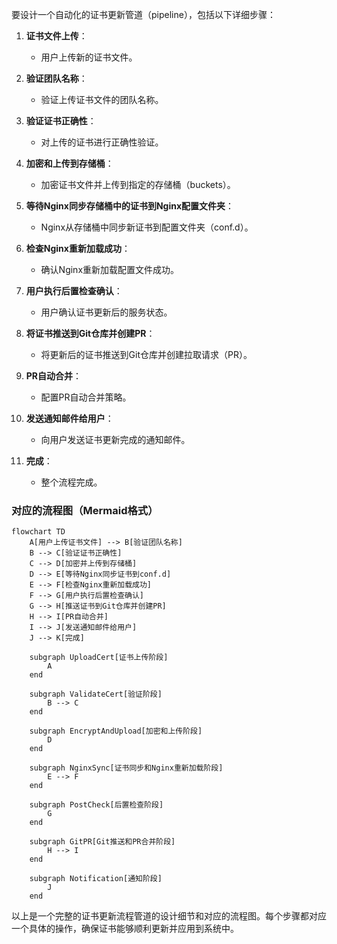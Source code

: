 要设计一个自动化的证书更新管道（pipeline），包括以下详细步骤：

1. **证书文件上传**：
   - 用户上传新的证书文件。

2. **验证团队名称**：
   - 验证上传证书文件的团队名称。

3. **验证证书正确性**：
   - 对上传的证书进行正确性验证。

4. **加密和上传到存储桶**：
   - 加密证书文件并上传到指定的存储桶（buckets）。

5. **等待Nginx同步存储桶中的证书到Nginx配置文件夹**：
   - Nginx从存储桶中同步新证书到配置文件夹（conf.d）。

6. **检查Nginx重新加载成功**：
   - 确认Nginx重新加载配置文件成功。

7. **用户执行后置检查确认**：
   - 用户确认证书更新后的服务状态。

8. **将证书推送到Git仓库并创建PR**：
   - 将更新后的证书推送到Git仓库并创建拉取请求（PR）。

9. **PR自动合并**：
   - 配置PR自动合并策略。

10. **发送通知邮件给用户**：
    - 向用户发送证书更新完成的通知邮件。

11. **完成**：
    - 整个流程完成。

### 对应的流程图（Mermaid格式）

```mermaid
flowchart TD
    A[用户上传证书文件] --> B[验证团队名称]
    B --> C[验证证书正确性]
    C --> D[加密并上传到存储桶]
    D --> E[等待Nginx同步证书到conf.d]
    E --> F[检查Nginx重新加载成功]
    F --> G[用户执行后置检查确认]
    G --> H[推送证书到Git仓库并创建PR]
    H --> I[PR自动合并]
    I --> J[发送通知邮件给用户]
    J --> K[完成]
    
    subgraph UploadCert[证书上传阶段]
        A
    end
    
    subgraph ValidateCert[验证阶段]
        B --> C
    end
    
    subgraph EncryptAndUpload[加密和上传阶段]
        D
    end
    
    subgraph NginxSync[证书同步和Nginx重新加载阶段]
        E --> F
    end
    
    subgraph PostCheck[后置检查阶段]
        G
    end
    
    subgraph GitPR[Git推送和PR合并阶段]
        H --> I
    end
    
    subgraph Notification[通知阶段]
        J
    end
```

以上是一个完整的证书更新流程管道的设计细节和对应的流程图。每个步骤都对应一个具体的操作，确保证书能够顺利更新并应用到系统中。